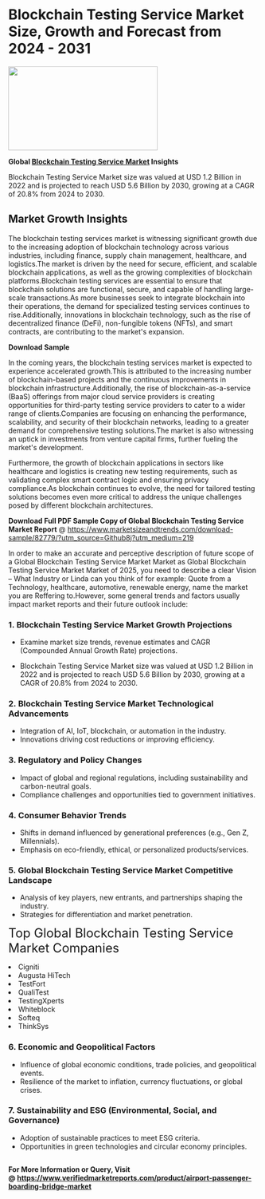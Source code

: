 <H1>Blockchain Testing Service Market Size, Growth and Forecast from 2024 - 2031</H1><img class="aligncenter size-medium wp-image-584254" src="https://thirdeyenews.in/wp-content/uploads/2024/09/Global-Market-Research-300x168.jpeg" alt="" width="300" height="168" /><p><strong>Global&nbsp;<a href="https://www.marketsizeandtrends.com/download-sample/82779/?utm_source=Github8j?utm_medium=219">Blockchain Testing Service Market</a> Insights</strong></p><p>Blockchain Testing Service Market size was valued at USD 1.2 Billion in 2022 and is projected to reach USD 5.6 Billion by 2030, growing at a CAGR of 20.8% from 2024 to 2030.</p><p><h2>Market Growth Insights</h2> <p>The blockchain testing services market is witnessing significant growth due to the increasing adoption of blockchain technology across various industries, including finance, supply chain management, healthcare, and logistics.The market is driven by the need for secure, efficient, and scalable blockchain applications, as well as the growing complexities of blockchain platforms.Blockchain testing services are essential to ensure that blockchain solutions are functional, secure, and capable of handling large-scale transactions.As more businesses seek to integrate blockchain into their operations, the demand for specialized testing services continues to rise.Additionally, innovations in blockchain technology, such as the rise of decentralized finance (DeFi), non-fungible tokens (NFTs), and smart contracts, are contributing to the market's expansion.</p> <p><strong>Download Sample</strong></p> <p>In the coming years, the blockchain testing services market is expected to experience accelerated growth.This is attributed to the increasing number of blockchain-based projects and the continuous improvements in blockchain infrastructure.Additionally, the rise of blockchain-as-a-service (BaaS) offerings from major cloud service providers is creating opportunities for third-party testing service providers to cater to a wider range of clients.Companies are focusing on enhancing the performance, scalability, and security of their blockchain networks, leading to a greater demand for comprehensive testing solutions.The market is also witnessing an uptick in investments from venture capital firms, further fueling the market's development.</p> <p>Furthermore, the growth of blockchain applications in sectors like healthcare and logistics is creating new testing requirements, such as validating complex smart contract logic and ensuring privacy compliance.As blockchain continues to evolve, the need for tailored testing solutions becomes even more critical to address the unique challenges posed by different blockchain architectures.</p> <p><span class=""><strong>Download Full PDF Sample Copy of Global Blockchain Testing Service Market Report</strong> @ <a href="https://www.marketsizeandtrends.com/download-sample/82779/?utm_source=Github8j?utm_medium=219" target="_blank">https://www.marketsizeandtrends.com/download-sample/82779/?utm_source=Github8j?utm_medium=219</a></span></p><p>In order to make an accurate and perceptive description of future scope of a Global&nbsp;Blockchain Testing Service Market Market as Global&nbsp;Blockchain Testing Service Market Market of 2025, you need to describe a clear Vision &ndash; What Industry or Linda can you think of for example: Quote from a Technology, healthcare, automotive, renewable energy, name the market you are Reffering to.However, some general trends and factors usually impact market reports and their future outlook include:</p><h3>1.&nbsp;<strong>Blockchain Testing Service Market Growth Projections</strong></h3><ul><li>Examine market size trends, revenue estimates and CAGR (Compounded Annual Growth Rate) projections.</li><li><p>Blockchain Testing Service Market size was valued at USD 1.2 Billion in 2022 and is projected to reach USD 5.6 Billion by 2030, growing at a CAGR of 20.8% from 2024 to 2030.</p></li></ul><h3>2.&nbsp;<strong>Blockchain Testing Service Market Technological Advancements</strong></h3><ul><li>Integration of AI, IoT, blockchain, or automation in the industry.</li><li>Innovations driving cost reductions or improving efficiency.</li></ul><h3>3.&nbsp;<strong>Regulatory and Policy Changes</strong></h3><ul><li>Impact of global and regional regulations, including sustainability and carbon-neutral goals.</li><li>Compliance challenges and opportunities tied to government initiatives.</li></ul><h3>4.&nbsp;<strong>Consumer Behavior Trends</strong></h3><ul><li>Shifts in demand influenced by generational preferences (e.g., Gen Z, Millennials).</li><li>Emphasis on eco-friendly, ethical, or personalized products/services.</li></ul><h3>5.&nbsp;<strong>Global Blockchain Testing Service Market Competitive Landscape</strong></h3><ul><li>Analysis of key players, new entrants, and partnerships shaping the industry.</li><li>Strategies for differentiation and market penetration.</li></ul><p data-pm-slice="1 1 []"><span style="color: inherit; font-family: inherit; font-size: 25px;">Top Global Blockchain Testing Service Market Companies</span></p><div class="" data-test-id=""><p><li>Cigniti</li><li> Augusta HiTech</li><li> TestFort</li><li> QualiTest</li><li> TestingXperts</li><li> Whiteblock</li><li> Softeq</li><li> ThinkSys</li></p></div><h3>6.&nbsp;<strong>Economic and Geopolitical Factors</strong></h3><ul><li>Influence of global economic conditions, trade policies, and geopolitical events.</li><li>Resilience of the market to inflation, currency fluctuations, or global crises.</li></ul><h3>7.&nbsp;<strong>Sustainability and ESG (Environmental, Social, and Governance)</strong></h3><ul><li>Adoption of sustainable practices to meet ESG criteria.</li><li>Opportunities in green technologies and circular economy principles.</li></ul><h2><strong style="font-size: 14px;">For More Information or Query, Visit @&nbsp;</strong><a style="background-color: #ffffff; font-size: 14px;" href="https://www.marketsizeandtrends.com/report/blockchain-testing-service-market/" target="_blank">https://www.verifiedmarketreports.com/product/airport-passenger-boarding-bridge-market</a></h2>